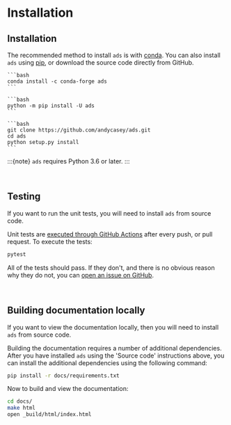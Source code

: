 # Installation

## Installation



The recommended method to install ``ads`` is with [conda](https://conda.io/). You can also install ``ads`` using [pip](https://pip.pypa.io/en/stable/), or download the source code directly from GitHub.

``````{tab} Using conda
```bash
conda install -c conda-forge ads
```
``````
``````{tab} Using pip
```bash
python -m pip install -U ads
```
``````
``````{tab} Source code
```bash
git clone https://github.com/andycasey/ads.git
cd ads
python setup.py install
```
``````

:::{note}
`ads` requires Python 3.6 or later.
:::

&nbsp;

## Testing

If you want to run the unit tests, you will need to install ``ads`` from source code.

Unit tests are [executed through GitHub Actions](https://github.com/andycasey/ads/actions/) after every push, or pull request. To execute the tests:
```bash
pytest
```

All of the tests should pass. If they don't, and there is no obvious reason why they do not, you can [open an issue on GitHub](https://github.com/andycasey/ads/issues).

&nbsp;

## Building documentation locally

If you want to view the documentation locally, then you will need to install ``ads`` from source code.

Building the documentation requires a number of additional dependencies. After you have installed ``ads`` using the 'Source code' instructions above, you can install the additional dependencies using the following command:
```bash
pip install -r docs/requirements.txt
```

Now to build and view the documentation:
```bash
cd docs/
make html
open _build/html/index.html
```
